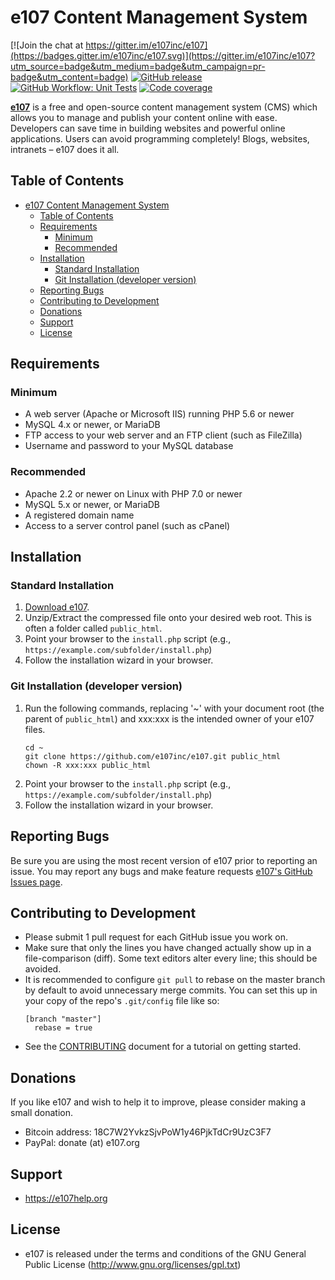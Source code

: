 # e107 Content Management System

[![Join the chat at https://gitter.im/e107inc/e107](https://badges.gitter.im/e107inc/e107.svg)](https://gitter.im/e107inc/e107?utm_source=badge&utm_medium=badge&utm_campaign=pr-badge&utm_content=badge)
[![GitHub release](https://img.shields.io/github/v/release/e107inc/e107)](https://github.com/e107inc/e107/releases)
[![GitHub Workflow: Unit Tests](https://github.com/e107inc/e107/workflows/Unit%20Tests/badge.svg)](https://github.com/e107inc/e107/actions)
[![Code coverage](https://img.shields.io/codecov/c/github/e107inc/e107)](https://codecov.io/gh/e107inc/e107/)

**[e107][1]** is a free and open-source content management system (CMS) which allows you to manage and publish your content online with ease. Developers can save time in building websites and powerful online applications. Users can avoid programming completely! Blogs, websites, intranets – e107 does it all. 

## Table of Contents

   * [e107 Content Management System](#e107-content-management-system)
      * [Table of Contents](#table-of-contents)
      * [Requirements](#requirements)
         * [Minimum](#minimum)
         * [Recommended](#recommended)
      * [Installation](#installation)
         * [Standard Installation](#standard-installation)
         * [Git Installation (developer version)](#git-installation-developer-version)
      * [Reporting Bugs](#reporting-bugs)
      * [Contributing to Development](#contributing-to-development)
      * [Donations](#donations)
      * [Support](#support)
      * [License](#license)

## Requirements

   ### Minimum

   * A web server (Apache or Microsoft IIS) running PHP 5.6 or newer
   * MySQL 4.x or newer, or MariaDB
   * FTP access to your web server and an FTP client (such as FileZilla)
   * Username and password to your MySQL database

   ### Recommended

   * Apache 2.2 or newer on Linux with PHP 7.0 or newer
   * MySQL 5.x or newer, or MariaDB
   * A registered domain name
   * Access to a server control panel (such as cPanel)


## Installation 

### Standard Installation

1. [Download e107](https://e107.org/download).
2. Unzip/Extract the compressed file onto your desired web root.
   This is often a folder called `public_html`. 
3. Point your browser to the `install.php` script (e.g., `https://example.com/subfolder/install.php`)
4. Follow the installation wizard in your browser.



### Git Installation (developer version)

1. Run the following commands, replacing '~' with your document root (the parent of `public_html`) and xxx:xxx is the intended owner of your e107 files.
   ```
   cd ~
   git clone https://github.com/e107inc/e107.git public_html	
   chown -R xxx:xxx public_html 
   ```    
2. Point your browser to the `install.php` script (e.g., `https://example.com/subfolder/install.php`)
3. Follow the installation wizard in your browser.



## Reporting Bugs

Be sure you are using the most recent version of e107 prior to reporting an issue.
You may report any bugs and make feature requests [e107's GitHub Issues page](https://github.com/e107inc/e107/issues).



## Contributing to Development

* Please submit 1 pull request for each GitHub issue you work on. 
* Make sure that only the lines you have changed actually show up in a file-comparison (diff).
  Some text editors alter every line; this should be avoided. 
* It is recommended to configure `git pull` to rebase on the master branch by default to avoid unnecessary merge commits.  You can set this up in your copy of the repo's `.git/config` file like so:
  ```
  [branch "master"]
    rebase = true
  ``` 
* See the [CONTRIBUTING](.github/CONTRIBUTING.md) document for a tutorial on getting started.

## Donations
If you like e107 and wish to help it to improve, please consider making a small donation.

* Bitcoin address: 18C7W2YvkzSjvPoW1y46PjkTdCr9UzC3F7
* PayPal: donate (at) e107.org



## Support
* https://e107help.org



## License

* e107 is released under the terms and conditions of the GNU General Public License (http://www.gnu.org/licenses/gpl.txt)

  [1]: https://e107.org